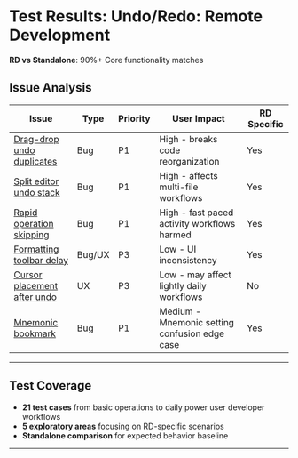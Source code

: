 # Test Results: Undo/Redo: Remote Development

**RD vs Standalone**: 90%+ Core functionality matches

## Issue Analysis
| Issue | Type | Priority | User Impact | RD Specific |
|-------|------|----------|-------------|-------------|
| [Drag-drop undo duplicates](https://github.com/narekp/rd-undo-redo-test/issues/7) | Bug | P1 | High - breaks code reorganization | Yes |
| [Split editor undo stack](https://github.com/narekp/rd-undo-redo-test/issues/3) | Bug | P1 | High - affects multi-file workflows | Yes |
| [Rapid operation skipping](https://github.com/narekp/rd-undo-redo-test/issues/2) | Bug | P1 | High - fast paced activity workflows harmed | Yes |
| [Formatting toolbar delay](https://github.com/narekp/rd-undo-redo-test/issues/6) | Bug/UX | P3 | Low - UI inconsistency | Yes |
| [Cursor placement after undo](https://github.com/narekp/rd-undo-redo-test/issues/3) | UX | P3 | Low - may affect lightly daily workflows | No |
| [Mnemonic bookmark](https://github.com/narekp/rd-undo-redo-test/issues/5) | Bug | P1 | Medium - Mnemonic setting confusion edge case | Yes |

---

## Test Coverage
- **21 test cases** from basic operations to daily power user developer workflows
- **5 exploratory areas** focusing on RD-specific scenarios
- **Standalone comparison** for expected behavior baseline

---
